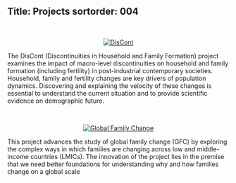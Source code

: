 Title: Projects
sortorder: 004
---

</br>

<p style="text-align:center;">
<a href="http://users.ox.ac.uk/~nuff0078/DisCont/" target="_blank" title="">  
<img "image" src="../../images/DisCont_logo_long.jpg" alt="DisCont" style="width=1280px  height=228px">
</a>
</p>

The DisCont (Discontinuities in Household and Family Formation) project examines the impact of macro-level discontinuities on household and family formation (including fertility) in post-industrial contemporary societies. Household, family and fertility changes are key drivers of population dynamics. Discovering and explaining the velocity of these changes is essential to understand the current situation and to provide scientific evidence on demographic future.

</br>

<p style="text-align:center;">
<a href="http://web.sas.upenn.edu/gfc/" target="_blank" title="">  
<img "image" src="../../images/Global_Family_Change_logo.png" alt="Global Family Change" style="width=690px  height=100px">
</a>
</p>

This project advances the study of global family change (GFC) by exploring the complex ways in which families are changing across low and middle-income countries (LMICs). The innovation of the project lies in the premise that we need better foundations for understanding why and how families change on a global scale

</br>
